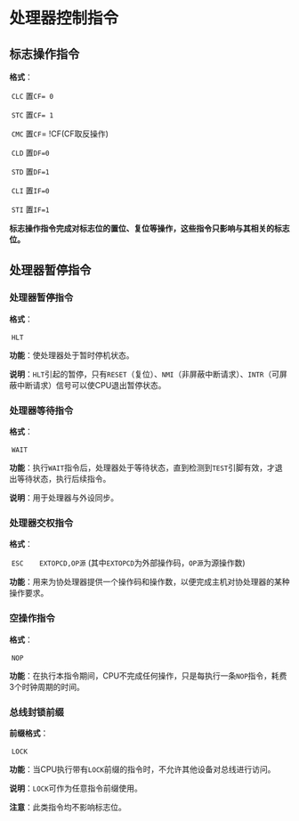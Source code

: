 # 处理器控制指令

## 标志操作指令

**格式**： 

​	`CLC`	置`CF= 0`

​	`STC`	置`CF= 1`

​	`CMC`	置`CF`= !CF(CF取反操作)

​	`CLD`	置`DF=0`

​	`STD`	置`DF=1`

​	`CLI`	置`IF=0`

​	`STI`	置`IF=1`

​	**标志操作指令完成对标志位的置位、复位等操作，这些指令只影响与其相关的标志位。**

## 处理器暂停指令

### 处理器暂停指令

**格式**：

​	`HLT`

**功能**：使处理器处于暂时停机状态。

**说明**：`HLT`引起的暂停，只有`RESET`（复位）、`NMI`（非屏蔽中断请求）、`INTR`（可屏蔽中断请求）信号可以使CPU退出暂停状态。

### 处理器等待指令

**格式**：

​	`WAIT`

**功能**：执行`WAIT`指令后，处理器处于等待状态，直到检测到`TEST`引脚有效，才退出等待状态，执行后续指令。

**说明**：用于处理器与外设同步。

### 处理器交权指令

**格式**：

​	`ESC	EXTOPCD,OP源`  (其中`EXTOPCD`为外部操作码，`OP源`为源操作数)

**功能**：用来为协处理器提供一个操作码和操作数，以便完成主机对协处理器的某种操作要求。

### 空操作指令

**格式**：

​	`NOP`

**功能**：在执行本指令期间，CPU不完成任何操作，只是每执行一条`NOP`指令，耗费3个时钟周期的时间。

### 总线封锁前缀

**前缀格式**：

​	`LOCK`

**功能**：当CPU执行带有`LOCK`前缀的指令时，不允许其他设备对总线进行访问。

**说明**：`LOCK`可作为任意指令前缀使用。

**注意**：此类指令均不影响标志位。

